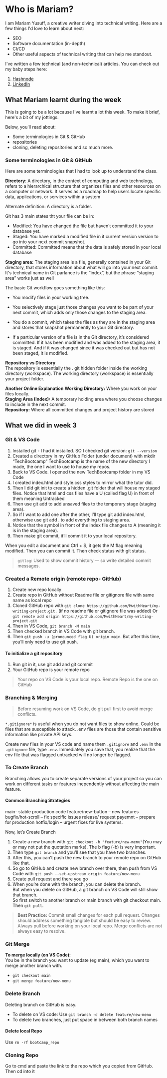 # Who is Mariam?

I am Mariam Yusuff, a creative writer diving into technical writing. Here are a few things I'd love to learn about next:
* SEO
* Software documentation (in-depth)
* CI/CD
* Other useful aspects of technical writing that can help me standout. 

I've written a few technical (and non-technical) articles. You can check out my baby steps here:  
1. [Hashnode](https://mwithheart.hashnode.dev/machine-learning-a-beginners-guide)
2. [LinkedIn](https://linkedin.com/in/yusuff-mariam)  

## What Mariam learnt during the week
This is going to be a lot because I've learnt a lot this week. To make it brief, here's a bit of my jottings.  

Below, you'll read about:
* Some terminologies in Git & GitHub
* repositories
* cloning, deleting repositories and so much more.

### Some terminologies in Git & GitHub
Here are some terminologies that I had to look up to understand the class.  

**Directory**: A directory, in the context of computing and web technology, refers to a hierarchical structure that organizes files and other resources on a computer or network. It serves as a roadmap to help users locate specific data, applications, or services within a system

Alternate definition: A directory is a folder.  

Git has 3 main states tht your file can be in:
* Modified: You have changed the file but haven’t committed it to your database yet.
* Staged: You have marked a modified file in it current version version to go into your next commit snapshot.
* Committed: Committed means that the data is safely stored in your local database

**Staging area:**
The staging area is a file, generally contained in your Git directory, that stores information about what will go into your next commit. It's technical name in Git parlance is the “index”, but the phrase “staging area” works just as well

The basic Git workflow goes something like this:  

* You modify files in your working tree.  

* You selectively stage just those changes you want to be part of your next commit, which adds only those changes to the staging area.  

* You do a commit, which takes the files as they are in the staging area and stores that snapshot permanently to your Git directory.

* If a particular version of a file is in the Git directory, it’s considered committed. If it has been modified and was added to the staging area, it is staged. And if it was changed since it was checked out but has not been staged, it is modified.  

**Repository vs Directory**  
The repository is essentially the . git hidden folder inside the working directory (workspace). The working directory (workspace) is essentially your project folder.  

**Another Online Explanation**
**Working Directory:** Where you work on your files locally.  
**Staging Area (Index):** A temporary holding area where you choose changes to include in the next commit.  
**Repository:** Where all committed changes and project history are stored


## What we did in week 3 
### **Git & VS Code**
1. Installed git - I had it installed. SO I checked git version: ```git --version```
2. Created a directory in my GitHub Folder (under document) with mkdir “TechBootcamp”
TechBootcamp is the name of the new directory I made, the one I want to use to house my repos.
3. Back to VS Code. I opened the new TechBootcamp folder in my VS Code
4. I created index.html and style.css styles to mirror what the tutor did.
5. Then I did git init to create a hidden .git folder that will house my staged files. Notice that html and css files have a U (called flag U) in front of them meaning Untracked
6. Then use git add to add unsaved files to the temporary stage (staging area).
7. So if I want to add one after the other, I’ll type git add index.html, otherwise use git add . to add everything to staging area. 
8. Notice that the symbol in front of the index file changes to A (meaning it is in the staging area).
9. Then make git commit, it’ll commit it to your local repository.  

When you edit a document and Ctrl + S, it gets the M flag meaning modified. Then you can commit it. Then check status with git status.  
> ```gitlog```: Used to show commit history — so write detailed commit messages.

### Created a Remote origin (remote repo- GitHub)
1. Create new repo locally
2. Create repo in GitHub without Readme file or gitignore file with same name as local repo
3. Cloned GitHub repo with ```git clone https://github.com/MwithHeart/my-writing-project.git.``` (if no readme file or gitignore file was added) 
Or ```git remote add origin https://github.com/MwithHeart/my-writing-project.git```
5. Then in VS Code, ```git branch -M main```
6. Then checked branch in VS Code with git branch.
8. Then ```git push -u (pronounced flag U) origin main```. But after this time, you’ll only need to use git push.

#### To initialize a git repository 
1. Run git in it, use git add and git commit
2. Your GitHub repo is your remote repo
> Your repo on VS Code is your local repo. Remote Repo is the one on GitHub

### Branching & Merging
> Before resuming work on VS Code, do git pull first to avoid merge conflicts.

```*.gitignore*``` is useful when you do not want files to show online. Could be files that are susceptible to attack. .env files are those that contain sensitive information like private API keys. 

Create new files in your VS code and name them ```.gitignore``` and ```.env```
In the ```.gitignore``` file, type ```.env```. Immediately you save that, you realize that the env file that was flagged untracked will no longer be flagged.

### To Create Branch
Branching allows you to create separate versions of your project so you can work on different tasks or features inependently without affecting the main feature.  

#### Common Branching Strategies
main- stable production code
feature/new-button – new features
bugfix/hot-scroll – fix specific issues
release/ request payemnt – prepare for production
hotfix/login – urgent fixes for live systems.

Now, let’s Create Branch
1. Create a new branch with ```git checkout -b "feature/new-menu"```(You may or may not put the quotation marks). The b flag (-b) is very important.
2. Then type ```git branch``` and you’ll see that you have two branches.
3. After this, you can’t push the new branch to your remote repo on GitHub like that. 
4. So go to GitHub and create new branch over there, then push from VS Code with ```git push --set-upstream origin feature/new-menu```
5. Create pull request and there you go
6. When you’re done with the branch, you can delete the branch.  
But when you delete on GitHub, a git branch on VS Code will still show that branch.  
So first switch to another branch or main branch with git checkout main. Then ```git pull```.


> **Best Practice:** 
Commit small changes for each pull request. Changes should address something tangible but should be easy to review.
Always pull before working on your local repo. Merge conflicts are not always easy to resolve.

### Git Merge
**To merge locally (on VS Code):**   
You be in the branch you want to update (eg main), which you want to merge another branch with.
* ```git checkout main```
* ```git merge feature/new-menu```

### Delete Branch
Deleting branch on GitHub is easy.
* To delete on VS code: Use ```git branch -d delete feature/new-menu```
* To delete two branches, just put space in between both branch names

#### Delete local Repo
Use ```rm -rf bootcamp_repo``` 

### Cloning Repo  
Go to cmd and paste the link to the repo which you copied from GitHub.
Then cd into it
